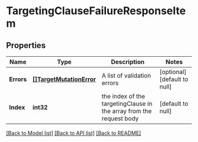 # TargetingClauseFailureResponseItem

## Properties
Name | Type | Description | Notes
------------ | ------------- | ------------- | -------------
**Errors** | [**[]TargetMutationError**](TargetMutationError.md) | A list of validation errors | [optional] [default to null]
**Index** | **int32** | the index of the targetingClause in the array from the request body | [default to null]

[[Back to Model list]](../README.md#documentation-for-models) [[Back to API list]](../README.md#documentation-for-api-endpoints) [[Back to README]](../README.md)


